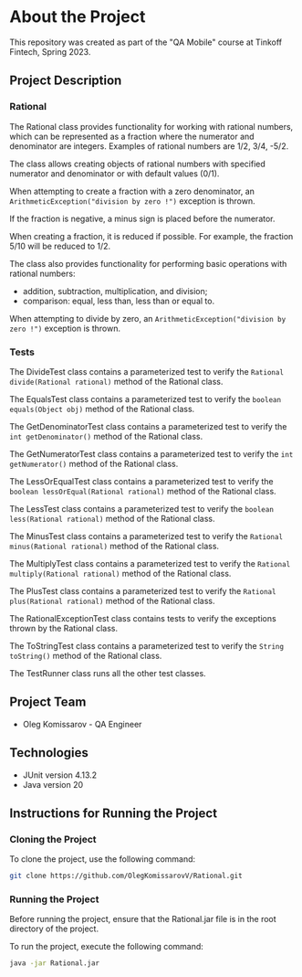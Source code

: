 # About the Project
This repository was created as part of the "QA Mobile" course at Tinkoff Fintech, Spring 2023.

## Project Description
### Rational
The Rational class provides functionality for working with rational numbers, which can be represented as a fraction where the numerator and denominator are integers. Examples of rational numbers are 1/2, 3/4, -5/2.

The class allows creating objects of rational numbers with specified numerator and denominator or with default values (0/1).

When attempting to create a fraction with a zero denominator, an `ArithmeticException("division by zero !")` exception is thrown.

If the fraction is negative, a minus sign is placed before the numerator.

When creating a fraction, it is reduced if possible. For example, the fraction 5/10 will be reduced to 1/2.

The class also provides functionality for performing basic operations with rational numbers:
- addition, subtraction, multiplication, and division;
- comparison: equal, less than, less than or equal to.

When attempting to divide by zero, an `ArithmeticException("division by zero !")` exception is thrown.

### Tests
The DivideTest class contains a parameterized test to verify the `Rational divide(Rational rational)` method of the Rational class.

The EqualsTest class contains a parameterized test to verify the `boolean equals(Object obj)` method of the Rational class.

The GetDenominatorTest class contains a parameterized test to verify the `int getDenominator()` method of the Rational class.

The GetNumeratorTest class contains a parameterized test to verify the `int getNumerator()` method of the Rational class.

The LessOrEqualTest class contains a parameterized test to verify the `boolean lessOrEqual(Rational rational)` method of the Rational class.

The LessTest class contains a parameterized test to verify the `boolean less(Rational rational)` method of the Rational class.

The MinusTest class contains a parameterized test to verify the `Rational minus(Rational rational)` method of the Rational class.

The MultiplyTest class contains a parameterized test to verify the `Rational multiply(Rational rational)` method of the Rational class.

The PlusTest class contains a parameterized test to verify the `Rational plus(Rational rational)` method of the Rational class.

The RationalExceptionTest class contains tests to verify the exceptions thrown by the Rational class.

The ToStringTest class contains a parameterized test to verify the `String toString()` method of the Rational class.

The TestRunner class runs all the other test classes.

## Project Team
- Oleg Komissarov - QA Engineer

## Technologies
- JUnit version 4.13.2
- Java version 20

## Instructions for Running the Project
### Cloning the Project
To clone the project, use the following command:

```bash
git clone https://github.com/OlegKomissarovV/Rational.git
```

### Running the Project
Before running the project, ensure that the Rational.jar file is in the root directory of the project.

To run the project, execute the following command:
```bash
java -jar Rational.jar
```
